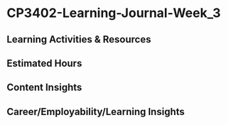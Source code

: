 # CP3402-Learning-Journal-Week_3

## Learning Activities & Resources


## Estimated Hours


## Content Insights


## Career/Employability/Learning Insights
